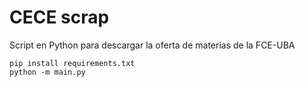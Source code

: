 # CECE scrap
Script en Python para descargar la oferta de materias de la FCE-UBA

```
pip install requirements.txt
python -m main.py
```
